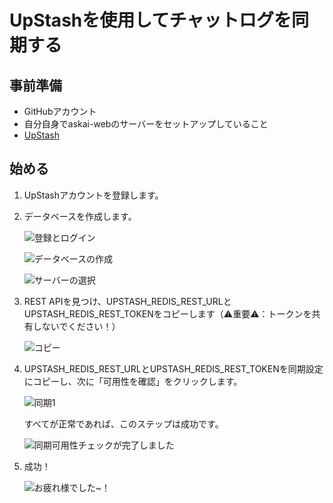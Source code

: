 # UpStashを使用してチャットログを同期する
## 事前準備
- GitHubアカウント
- 自分自身でaskai-webのサーバーをセットアップしていること
- [UpStash](https://upstash.com)

## 始める
1. UpStashアカウントを登録します。
2. データベースを作成します。

    ![登録とログイン](./images/upstash-1.png)

    ![データベースの作成](./images/upstash-2.png)

    ![サーバーの選択](./images/upstash-3.png)

3. REST APIを見つけ、UPSTASH_REDIS_REST_URLとUPSTASH_REDIS_REST_TOKENをコピーします（⚠重要⚠：トークンを共有しないでください！）

   ![コピー](./images/upstash-4.png)

4. UPSTASH_REDIS_REST_URLとUPSTASH_REDIS_REST_TOKENを同期設定にコピーし、次に「可用性を確認」をクリックします。

    ![同期1](./images/upstash-5.png)

    すべてが正常であれば、このステップは成功です。

    ![同期可用性チェックが完了しました](./images/upstash-6.png)

5. 成功！

   ![お疲れ様でした~！](./images/upstash-7.png)